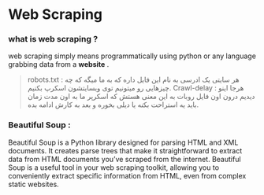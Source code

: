 # Web Scraping

### what is web scraping ?
web scraping simply means programmatically using python or any language grabbing data from a **website** .

> robots.txt : هر سایتی یک ادرسی به نام این فایل داره که به ما میگه که چه چیزهایی رو میتونیم توی وبسایتشون اسکرپ بکنیم.
> Crawl-delay : هرجا اینو دیدیم درون اون فایل روبات به این معنی هستش که اسکرپر ما به اون مدت زمان باید یه استراحت بکنه یا دیلی بخوره و بعد به کارش ادامه بده.

### Beautiful Soup :
 Beautiful Soup is a Python library designed for parsing HTML and XML documents. It creates parse trees that make it straightforward to extract data from HTML documents you’ve scraped from the internet. Beautiful Soup is a useful tool in your web scraping toolkit, allowing you to conveniently extract specific information from HTML, even from complex static websites.